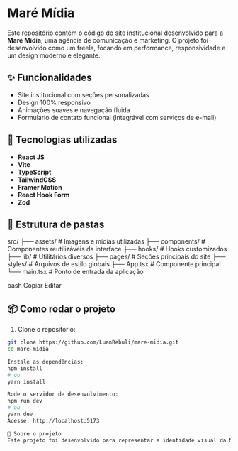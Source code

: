 # Maré Mídia

Este repositório contém o código do site institucional desenvolvido para a **Maré Mídia**, uma agência de comunicação e marketing. O projeto foi desenvolvido como um freela, focando em performance, responsividade e um design moderno e elegante.

## ✨ Funcionalidades

- Site institucional com seções personalizadas
- Design 100% responsivo
- Animações suaves e navegação fluida
- Formulário de contato funcional (integrável com serviços de e-mail)

## 🚀 Tecnologias utilizadas

- **React JS**
- **Vite**
- **TypeScript**
- **TailwindCSS**
- **Framer Motion**
- **React Hook Form**
- **Zod**

## 📁 Estrutura de pastas

src/ ├── assets/ # Imagens e mídias utilizadas ├── components/ # Componentes reutilizáveis da interface ├── hooks/ # Hooks customizados ├── lib/ # Utilitários diversos ├── pages/ # Seções principais do site ├── styles/ # Arquivos de estilo globais ├── App.tsx # Componente principal └── main.tsx # Ponto de entrada da aplicação

bash
Copiar
Editar

## 📦 Como rodar o projeto

1. Clone o repositório:

```bash
git clone https://github.com/LuanRebuli/mare-midia.git
cd mare-midia

Instale as dependências:
npm install
# ou
yarn install

Rode o servidor de desenvolvimento:
npm run dev
# ou
yarn dev
Acesse: http://localhost:5173

🧠 Sobre o projeto
Este projeto foi desenvolvido para representar a identidade visual da Maré Mídia na internet, prezando pela estética, leveza e boa experiência do usuário.

